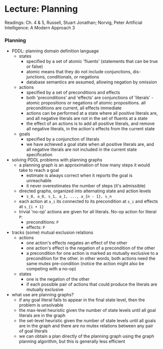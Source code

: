 # Lecture: Planning

Readings: Ch. 4 & 5, Russell, Stuart Jonathan; Norvig, Peter Artificial Intelligence: A Modern Approach 3

### Planning
- PDDL: planning domain definition language
  - states
    - specified by a set of atomic 'fluents' (statements that can be true or false)
    - atomic means that they do not include conjunctions, dis-junctions, conditionals, or negations
    - database semantics are assumed, allowing negation by omission
  - actions
    - specified by a set of preconditions and effects
    - both 'preconditions' and 'effects' are conjunctions of 'literals' - atomic propositions or negations of atomic propositions. all preconditions are current, all effects immediate
    - actions can be performed at a state where all positive literals are, and all negative literals are not in the set of fluents at a state
    - the effect of an actions is to add all positive literals, and remove all negative literals, in the action's effects from the current state
  - goals
    - specified by a conjunction of literals
    - we have achieved a goal state when all positive literals are, and all negative literals are not included in the current state specification
- solving PDDL problems with planning graphs
  - a planning graph is an approximation of how many steps it would take to reach a goal
    - estimate is always correct when it reports the goal is unreachable
    - it never overestimates the number of steps (it's admissible)
  - directed graphs, organized into alternating state and action levels
    - ``s_0, a_0, s_1, a_1, ..., a_{n - 1}, s_n``
  - each action at ``a_i`` its connected to its precondition at ``s_i`` and effects at ``s_{i + 1}``
  - trivial 'no-op' actions are given for all literals. No-op action for literal ``P``:
    - preconditions: ``P``
    - effects: ``P``
- tracks (some) mutual exclusion relations
  - actions
    - one action's effects negates an effect of the other
    - one action's effect is the negation of a precondition of the other
    - a precondition for one action is marked as mutually exclusive to a precondition for the other. in other words, both actions need the same mutex pre-condition (notice the action might also be competing with a no-op)
  - states
    - one is the negation of the other
    - if each possible pair of actions that could produce the literals are mutually exclusive
- what use are planning graphs?
  - if any goal literal fails to appear in the final state level, then the problem is unsolvable
  - the max-level heuristic given the number of state levels until all goal literals are in the graph
  - the set-level heuristic given the number of state levels until all goals are in the graph and there are no mutex relations between any pair of goal literals
  - we can obtain a plan directly of the planning graph using the graph planning algorithm, but this is generally less efficient
